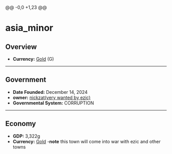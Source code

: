 @@ -0,0 +1,23 @@
<!--UNDEDITED FILE, remove this entire line if this file has been edited!-->
# <!--NAME-->asia_minor<!--NAME-->
## Overview
- **Currency:** <!--CURRENCY_LINK-->[Gold](Gold_currency)<!--CURRENCY_LINK--> (<!--CURRENCY_ABV-->G<!--CURRENCY_ABV-->)
---
## Government
- **Date Founded:** <!--FOUNDED-->December 14, 2024<!--FOUNDED-->
- **owner:** <!--LEADER_TITLE_LINK-->[nickzat(very wanted by ezic)](nickzat_user)<!--LEADER_TITLE_LINK-->
- **Governmental System:** <!--GOVERNMENT-->CORRUPTION<!--GOVERNMENT-->
---
## Economy
- **GDP:** <!--GDP-->3,322g<!--GDP-->
- **Currency:** <!--CURRENCY_LINK-->[Gold](Gold_currency)<!--CURRENCY_LINK-->
-**note** this town will come into war with ezic and other towns
